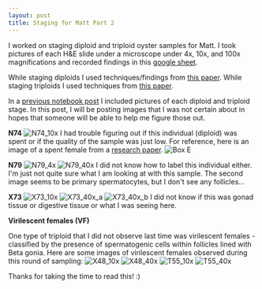 ```yaml
---
layout: post
title: Staging for Matt Part 2
---
```


I worked on staging diploid and triploid oyster samples for Matt. I took pictures of each
H&E slide under a microscope under 4x, 10x, and 100x magnifications and recorded findings in
this [google sheet](https://docs.google.com/spreadsheets/d/1fqYHdkFAxkhkaCjyz1m-wtLuHCWAQXIDzCgza5Ya_9I/edit?usp=sharing). 

While staging diploids I used techniques/findings from [this paper](https://www.researchgate.net/publication/340952942_Reproductive_cycle_of_the_non-native_Pacific_oyster_Crassostrea_gigas_in_the_Adriatic_Sea). While staging triploids I used techniques from [this paper](https://www.sciencedirect.com/science/article/pii/S0044848620329306?casa_token=tqUzcpjXG-wAAAAA:doKCwVDSAQeaG8wClipCHG5kGXUbfCqvFwke0EE_JrXOAbedIjBtddc33xq8GH78lFMBtlvUIQ).

In a [previous notebook post](https://drlawson.github.io/Updated-Oyster-Pics-for-Matt/) I included pictures of each diploid and triploid stage. In this post, I will be posting images that I was not certain about in hopes that someone will be able to help me figure those out. 

**N74**
![N74_10x](https://raw.githubusercontent.com/drlawson/drlawson.github.io/master/images/N74_10x.JPG)
I had trouble figuring out if this individual (diploid) was spent or if the quality of the sample was just low. For reference, here is an image of a spent female from a [research paper](https://www.researchgate.net/publication/340952942_Reproductive_cycle_of_the_non-native_Pacific_oyster_Crassostrea_gigas_in_the_Adriatic_Sea).
![Box E](https://raw.githubusercontent.com/drlawson/drlawson.github.io/master/images/Histology-of-gonad-development-stages-of-females-of-Crassostrea-gigas-A-early-active.jpg)

**N79**
![N79_4x](https://raw.githubusercontent.com/drlawson/drlawson.github.io/master/images/N79_4x.JPG)
![N79_40x](https://raw.githubusercontent.com/drlawson/drlawson.github.io/master/images/N79_40x.JPG)
I did not know how to label this individual either. I'm just not quite sure what I am looking at with this sample. The second image seems to be primary spermatocytes, but I don't see any follicles...  

**X73**
![X73_10x](https://raw.githubusercontent.com/drlawson/drlawson.github.io/master/images/X73_10x.JPG)
![X73_40x_a](https://raw.githubusercontent.com/drlawson/drlawson.github.io/master/images/X73_40x_a.JPG)
![X73_40x_b](https://raw.githubusercontent.com/drlawson/drlawson.github.io/master/images/X73_40x_b.JPG)
I did not know if this was gonad tissue or digestive tissue or what I was seeing here. 

**Virilescent females (VF)**   

One type of triploid that I did not observe last time was virilescent females - classified by the presence of spermatogenic cells within follicles lined with Beta gonia. Here are some images of virilescent females observed during this round of sampling: 
![X48_10x](https://raw.githubusercontent.com/drlawson/drlawson.github.io/master/images/X48_10x.JPG)
![X48_40x](https://raw.githubusercontent.com/drlawson/drlawson.github.io/master/images/X48_40x.JPG)
![T55_10x](https://raw.githubusercontent.com/drlawson/drlawson.github.io/master/images/T55_10x.JPG)
![T55_40x](https://raw.githubusercontent.com/drlawson/drlawson.github.io/master/images/T55_40x.JPG)

Thanks for taking the time to read this! :)
